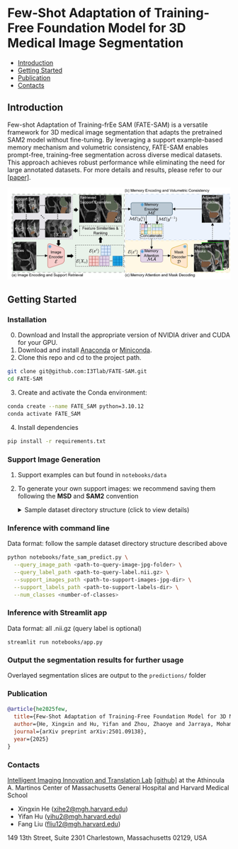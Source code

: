 # Few-Shot Adaptation of Training-Free Foundation Model for 3D Medical Image Segmentation

- [Introduction](#introduction)
- [Getting Started](#getting-started)
- [Publication](#publication)
- [Contacts](#contacts)
<!-- - [Star History](#star-history)-->

## Introduction
Few-shot Adaptation of Training-frEe SAM (FATE-SAM) is a versatile framework for 3D medical image segmentation that adapts the pretrained SAM2 model without fine-tuning. By leveraging a support example-based memory mechanism and volumetric consistency, FATE-SAM enables prompt-free, training-free segmentation across diverse medical datasets. This approach achieves robust performance while eliminating the need for large annotated datasets. For more details and results, please refer to our [[paper]](https://arxiv.org/abs/2501.09138).

![figure1.svg](resources%2Ffigure1.jpg)


## Getting Started
### Installation
0. Download and Install the appropriate version of NVIDIA driver and CUDA for your GPU.
1. Download and install [Anaconda](https://www.anaconda.com/download) or [Miniconda](https://docs.anaconda.com/miniconda/).
2. Clone this repo and cd to the project path.
```bash
git clone git@github.com:I3Tlab/FATE-SAM.git
cd FATE-SAM
```
3. Create and activate the Conda environment:
```bash
conda create --name FATE_SAM python=3.10.12
conda activate FATE_SAM
```
4. Install dependencies
```bash
pip install -r requirements.txt
```

### Support Image Generation
1. Support examples can but found in `notebooks/data`
2. To generate your own support images: we recommend saving them following the **MSD**  and **SAM2** convention
    <details>
    <summary>Sample dataset directory structure (click to view details)</summary>
    
    ```commandline
    <dataset>/
    ├── imagesQuery/0001.nii.gz
    ├── imagesQuery_jpg/           # 2D slices of query image
    │   └── 0001/
    │       ├── slice_000.jpg
    │       ├── slice_001.jpg
    │       └── ...
    ├── imagesSupport/             # 3D support images (.nii.gz)
    │   ├── 0002.nii.gz
    │   ├── 0003.nii.gz
    │   └── ...
    ├── imagesSupport_jpg/         # 2D slices of support images
    │   ├── 0002/
    │   │   ├── slice_000.jpg
    │   │   └── ...
    │   ├── 0003/
    │   │   ├── slice_000.jpg
    │   │   └── ...
    ├── labelsSupport/             # 3D support labels (.nii.gz)
    │   ├── 0002.nii.gz
    │   └── 0003.nii.gz
    └── 
    ```
    </details>


### Inference with command line
Data format: follow the sample dataset directory structure described above 
```bash
python notebooks/fate_sam_predict.py \
  --query_image_path <path-to-query-image-jpg-folder> \
  --query_label_path <path-to-query-label.nii.gz> \
  --support_images_path <path-to-support-images-jpg-dir> \
  --support_labels_path <path-to-support-labels-dir> \
  --num_classes <number-of-classes>
```

### Inference with Streamlit app
Data format: all .nii.gz (query label is optional)
```batsh
streamlit run notebooks/app.py
```

### Output the segmentation results for further usage
Overlayed segmentation slices are output to the `predictions/` folder

### Publication
```bibtex
@article{he2025few,
  title={Few-Shot Adaptation of Training-Free Foundation Model for 3D Medical Image Segmentation},
  author={He, Xingxin and Hu, Yifan and Zhou, Zhaoye and Jarraya, Mohamed and Liu, Fang},
  journal={arXiv preprint arXiv:2501.09138},
  year={2025}
}
```

### Contacts
[Intelligent Imaging Innovation and Translation Lab](https://liulab.mgh.harvard.edu/) [[github]](https://github.com/I3Tlab) at the Athinoula A. Martinos Center of Massachusetts General Hospital and Harvard Medical School
* Xingxin He (xihe2@mgh.harvard.edu)
* Yifan Hu (yihu2@mgh.harvard.edu)
* Fang Liu (fliu12@mgh.harvard.edu)

149 13th Street, Suite 2301
Charlestown, Massachusetts 02129, USA
